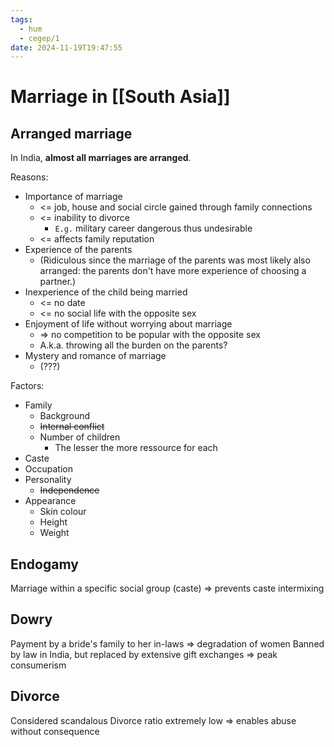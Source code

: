```yaml
---
tags:
  - hum
  - cegep/1
date: 2024-11-19T19:47:55
---
```


# Marriage in [[South Asia]]

## Arranged marriage

In India, **almost all marriages are arranged**.

Reasons:

- Importance of marriage
	- <= job, house and social circle gained through family connections
	- <= inability to divorce
		- `E.g.` military career dangerous thus undesirable
	- <= affects family reputation
- Experience of the parents
	- (Ridiculous since the marriage of the parents was most likely also arranged: the parents don't have more experience of choosing a partner.)
- Inexperience of the child being married
	- <= no date
	- <= no social life with the opposite sex
- Enjoyment of life without worrying about marriage
	- => no competition to be popular with the opposite sex
	- A.k.a. throwing all the burden on the parents?
- Mystery and romance of marriage
	- (???)

Factors:

- Family
	- Background
	- ~~Internal conflict~~
	- Number of children
		- The lesser the more ressource for each
- Caste
- Occupation
- Personality
	- ~~Independence~~
- Appearance
	- Skin colour
	- Height
	- Weight

## Endogamy

Marriage within a specific social group (caste) => prevents caste intermixing

## Dowry

Payment by a bride's family to her in-laws => degradation of women
Banned by law in India, but replaced by extensive gift exchanges => peak consumerism

## Divorce

Considered scandalous
Divorce ratio extremely low => enables abuse without consequence
